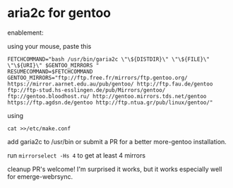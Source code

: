 # aria2c for gentoo

enablement:

using your mouse, paste this


```
FETCHCOMMAND="bash /usr/bin/garia2c \"\${DISTDIR}\" \"\${FILE}\" \"\${URI}\" $GENTOO_MIRRORS "
RESUMECOMMAND=$FETCHCOMMAND
GENTOO_MIRRORS="ftp://ftp.free.fr/mirrors/ftp.gentoo.org/ https://mirror.aarnet.edu.au/pub/gentoo/ http://ftp.fau.de/gentoo ftp://ftp-stud.hs-esslingen.de/pub/Mirrors/gentoo/ ftp://gentoo.bloodhost.ru/ http://gentoo.mirrors.tds.net/gentoo https://ftp.agdsn.de/gentoo http://ftp.ntua.gr/pub/linux/gentoo/"
```

using 

`cat >>/etc/make.conf `

add garia2c to /usr/bin or submit a PR for a better more-gentoo installation.

run `mirrorselect -Hs 4` to get at least 4 mirrors

cleanup PR's welcome!  I'm surprised it works, but it works especially well for emerge-webrsync.  

